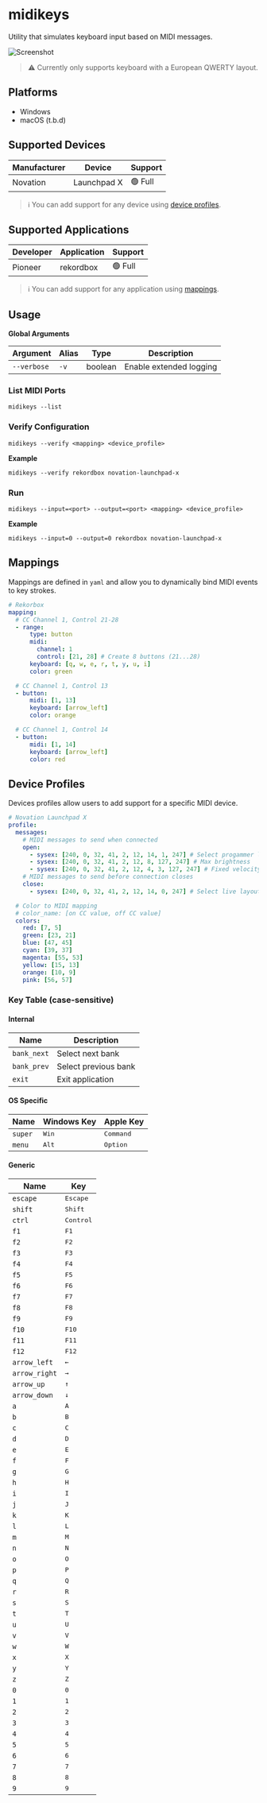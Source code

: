 # midikeys

Utility that simulates keyboard input based on MIDI messages.

![Screenshot](docs/images/screenshot.jpg)

> ⚠ Currently only supports keyboard with a European QWERTY layout.

## Platforms

- Windows
- macOS (t.b.d)

## Supported Devices

| Manufacturer | Device      | Support |
| ------------ | ----------- | ------- |
| Novation     | Launchpad X | 🟢 Full |

> ℹ You can add support for any device using [device profiles](#device-profiles).

## Supported Applications

| Developer | Application | Support |
| --------- | ----------- | ------- |
| Pioneer   | rekordbox   | 🟢 Full |

> ℹ You can add support for any application using [mappings](#mappings).

## Usage

**Global Arguments**

| Argument    | Alias | Type    | Description             |
| ----------- | ----- | ------- | ----------------------- |
| `--verbose` | `-v`  | boolean | Enable extended logging |

### List MIDI Ports

```shell
midikeys --list
```

### Verify Configuration

```shell
midikeys --verify <mapping> <device_profile>
```

**Example**

```shell
midikeys --verify rekordbox novation-launchpad-x
```

### Run

```shell
midikeys --input=<port> --output=<port> <mapping> <device_profile>
```

**Example**

```shell
midikeys --input=0 --output=0 rekordbox novation-launchpad-x
```

## Mappings

Mappings are defined in `yaml` and allow you to dynamically bind MIDI events to key strokes.

```yaml
# Rekorbox
mapping:
  # CC Channel 1, Control 21-28
  - range:
      type: button
      midi:
        channel: 1
        control: [21, 28] # Create 8 buttons (21...28)
      keyboard: [q, w, e, r, t, y, u, i]
      color: green

  # CC Channel 1, Control 13
  - button:
      midi: [1, 13]
      keyboard: [arrow_left]
      color: orange

  # CC Channel 1, Control 14
  - button:
      midi: [1, 14]
      keyboard: [arrow_left]
      color: red
```

## Device Profiles

Devices profiles allow users to add support for a specific MIDI device.

```yaml
# Novation Launchpad X
profile:
  messages:
    # MIDI messages to send when connected
    open:
      - sysex: [240, 0, 32, 41, 2, 12, 14, 1, 247] # Select progammer layout
      - sysex: [240, 0, 32, 41, 2, 12, 8, 127, 247] # Max brightness
      - sysex: [240, 0, 32, 41, 2, 12, 4, 3, 127, 247] # Fixed velocity curve
    # MIDI messages to send before connection closes
    close:
      - sysex: [240, 0, 32, 41, 2, 12, 14, 0, 247] # Select live layout

  # Color to MIDI mapping
  # color_name: [on CC value, off CC value]
  colors:
    red: [7, 5]
    green: [23, 21]
    blue: [47, 45]
    cyan: [39, 37]
    magenta: [55, 53]
    yellow: [15, 13]
    orange: [10, 9]
    pink: [56, 57]
```

### Key Table (case-sensitive)

#### Internal

| Name        | Description          |
| ----------- | -------------------- |
| `bank_next` | Select next bank     |
| `bank_prev` | Select previous bank |
| `exit`      | Exit application     |

#### OS Specific

| Name    | Windows Key    | Apple Key          |
| ------- | -------------- | ------------------ |
| `super` | <kbd>Win</kbd> | <kbd>Command</kbd> |
| `menu`  | <kbd>Alt</kbd> | <kbd>Option</kbd>  |

#### Generic

| Name          | Key                |
| ------------- | ------------------ |
| `escape`      | <kbd>Escape</kbd>  |
| `shift`       | <kbd>Shift</kbd>   |
| `ctrl`        | <kbd>Control</kbd> |
| `f1`          | <kbd>F1</kbd>      |
| `f2`          | <kbd>F2</kbd>      |
| `f3`          | <kbd>F3</kbd>      |
| `f4`          | <kbd>F4</kbd>      |
| `f5`          | <kbd>F5</kbd>      |
| `f6`          | <kbd>F6</kbd>      |
| `f7`          | <kbd>F7</kbd>      |
| `f8`          | <kbd>F8</kbd>      |
| `f9`          | <kbd>F9</kbd>      |
| `f10`         | <kbd>F10</kbd>     |
| `f11`         | <kbd>F11</kbd>     |
| `f12`         | <kbd>F12</kbd>     |
| `arrow_left`  | <kbd>&larr;</kbd>  |
| `arrow_right` | <kbd>&rarr;</kbd>  |
| `arrow_up`    | <kbd>&uarr;</kbd>  |
| `arrow_down`  | <kbd>&darr;</kbd>  |
| `a`           | <kbd>A</kbd>       |
| `b`           | <kbd>B</kbd>       |
| `c`           | <kbd>C</kbd>       |
| `d`           | <kbd>D</kbd>       |
| `e`           | <kbd>E</kbd>       |
| `f`           | <kbd>F</kbd>       |
| `g`           | <kbd>G</kbd>       |
| `h`           | <kbd>H</kbd>       |
| `i`           | <kbd>I</kbd>       |
| `j`           | <kbd>J</kbd>       |
| `k`           | <kbd>K</kbd>       |
| `l`           | <kbd>L</kbd>       |
| `m`           | <kbd>M</kbd>       |
| `n`           | <kbd>N</kbd>       |
| `o`           | <kbd>O</kbd>       |
| `p`           | <kbd>P</kbd>       |
| `q`           | <kbd>Q</kbd>       |
| `r`           | <kbd>R</kbd>       |
| `s`           | <kbd>S</kbd>       |
| `t`           | <kbd>T</kbd>       |
| `u`           | <kbd>U</kbd>       |
| `v`           | <kbd>V</kbd>       |
| `w`           | <kbd>W</kbd>       |
| `x`           | <kbd>X</kbd>       |
| `y`           | <kbd>Y</kbd>       |
| `z`           | <kbd>Z</kbd>       |
| `0`           | <kbd>0</kbd>       |
| `1`           | <kbd>1</kbd>       |
| `2`           | <kbd>2</kbd>       |
| `3`           | <kbd>3</kbd>       |
| `4`           | <kbd>4</kbd>       |
| `5`           | <kbd>5</kbd>       |
| `6`           | <kbd>6</kbd>       |
| `7`           | <kbd>7</kbd>       |
| `8`           | <kbd>8</kbd>       |
| `9`           | <kbd>9</kbd>       |
